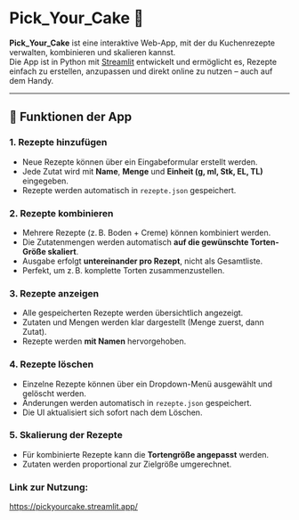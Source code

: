 # Pick_Your_Cake 🍰

**Pick_Your_Cake** ist eine interaktive Web-App, mit der du Kuchenrezepte verwalten, kombinieren und skalieren kannst.  
Die App ist in Python mit [Streamlit](https://streamlit.io/) entwickelt und ermöglicht es, Rezepte einfach zu erstellen, anzupassen und direkt online zu nutzen – auch auf dem Handy.

---

## 🚀 Funktionen der App

### 1. Rezepte hinzufügen
- Neue Rezepte können über ein Eingabeformular erstellt werden.
- Jede Zutat wird mit **Name**, **Menge** und **Einheit (g, ml, Stk, EL, TL)** eingegeben.
- Rezepte werden automatisch in `rezepte.json` gespeichert.

### 2. Rezepte kombinieren
- Mehrere Rezepte (z. B. Boden + Creme) können kombiniert werden.
- Die Zutatenmengen werden automatisch **auf die gewünschte Torten-Größe skaliert**.
- Ausgabe erfolgt **untereinander pro Rezept**, nicht als Gesamtliste.
- Perfekt, um z. B. komplette Torten zusammenzustellen.

### 3. Rezepte anzeigen
- Alle gespeicherten Rezepte werden übersichtlich angezeigt.
- Zutaten und Mengen werden klar dargestellt (Menge zuerst, dann Zutat).
- Rezepte werden **mit Namen** hervorgehoben.

### 4. Rezepte löschen
- Einzelne Rezepte können über ein Dropdown-Menü ausgewählt und gelöscht werden.
- Änderungen werden automatisch in `rezepte.json` gespeichert.
- Die UI aktualisiert sich sofort nach dem Löschen.

### 5. Skalierung der Rezepte
- Für kombinierte Rezepte kann die **Tortengröße angepasst** werden.
- Zutaten werden proportional zur Zielgröße umgerechnet.

### Link zur Nutzung:
https://pickyourcake.streamlit.app/

